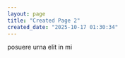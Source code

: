 ```yaml
---
layout: page
title: "Created Page 2"
created_date: "2025-10-17 01:30:34"
---
```


posuere urna elit in mi 
